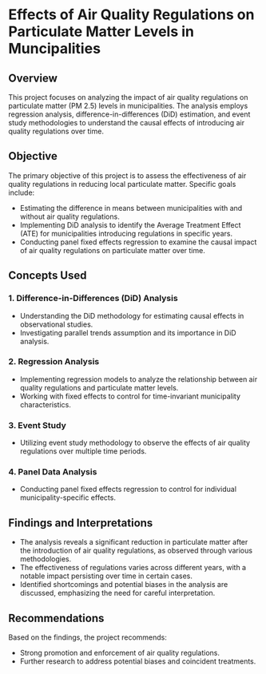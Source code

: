 # Effects of Air Quality Regulations on Particulate Matter Levels in Muncipalities

## Overview

This project focuses on analyzing the impact of air quality regulations on particulate matter (PM 2.5) levels in municipalities. The analysis employs regression analysis, difference-in-differences (DiD) estimation, and event study methodologies to understand the causal effects of introducing air quality regulations over time.

## Objective

The primary objective of this project is to assess the effectiveness of air quality regulations in reducing local particulate matter. Specific goals include:

- Estimating the difference in means between municipalities with and without air quality regulations.
- Implementing DiD analysis to identify the Average Treatment Effect (ATE) for municipalities introducing regulations in specific years.
- Conducting panel fixed effects regression to examine the causal impact of air quality regulations on particulate matter over time.

## Concepts Used

### 1. Difference-in-Differences (DiD) Analysis
- Understanding the DiD methodology for estimating causal effects in observational studies.
- Investigating parallel trends assumption and its importance in DiD analysis.

### 2. Regression Analysis
- Implementing regression models to analyze the relationship between air quality regulations and particulate matter levels.
- Working with fixed effects to control for time-invariant municipality characteristics.

### 3. Event Study
- Utilizing event study methodology to observe the effects of air quality regulations over multiple time periods.

### 4. Panel Data Analysis
- Conducting panel fixed effects regression to control for individual municipality-specific effects.

## Findings and Interpretations

- The analysis reveals a significant reduction in particulate matter after the introduction of air quality regulations, as observed through various methodologies.
- The effectiveness of regulations varies across different years, with a notable impact persisting over time in certain cases.
- Identified shortcomings and potential biases in the analysis are discussed, emphasizing the need for careful interpretation.

## Recommendations

Based on the findings, the project recommends:

- Strong promotion and enforcement of air quality regulations.
- Further research to address potential biases and coincident treatments.



